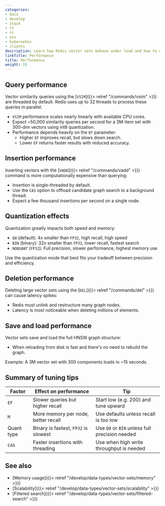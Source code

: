 ```yaml
---
categories:
- docs
- develop
- stack
- rs
- rc
- oss
- kubernetes
- clients
description: Learn how Redis vector sets behave under load and how to optimize for speed and recall
linkTitle: Performance
title: Performance
weight: 15
---
```


## Query performance

Vector similarity queries using the [`VSIM`]({{< relref "/commands/vsim" >}}) are threaded by default. Redis uses up to 32 threads to process these queries in parallel.

- `VSIM` performance scales nearly linearly with available CPU cores.
- Expect ~50,000 similarity queries per second for a 3M-item set with 300-dim vectors using int8 quantization.
- Performance depends heavily on the `EF` parameter:
  - Higher `EF` improves recall, but slows down search.
  - Lower `EF` returns faster results with reduced accuracy.

## Insertion performance

Inserting vectors with the [`VADD`]({{< relref "/commands/vadd" >}}) command is more computationally expensive than querying:

- Insertion is single-threaded by default.
- Use the `CAS` option to offload candidate graph search to a background thread.
- Expect a few thousand insertions per second on a single node.

## Quantization effects

Quantization greatly impacts both speed and memory:

- `Q8` (default): 4x smaller than `FP32`, high recall, high speed
- `BIN` (binary): 32x smaller than `FP32`, lower recall, fastest search
- `NOQUANT` (`FP32`): Full precision, slower performance, highest memory use

Use the quantization mode that best fits your tradeoff between precision and efficiency.

## Deletion performance

Deleting large vector sets using the [`DEL`]({{< relref "/commands/del" >}}) can cause latency spikes:

- Redis must unlink and restructure many graph nodes.
- Latency is most noticeable when deleting millions of elements.

## Save and load performance

Vector sets save and load the full HNSW graph structure:

- When reloading from disk is fast and there's no need to rebuild the graph.

Example: A 3M vector set with 300 components loads in ~15 seconds.

## Summary of tuning tips

| Factor     | Effect on performance               | Tip                                            |
|------------|-------------------------------------|------------------------------------------------|
| `EF`       | Slower queries but higher recall    | Start low (e.g. 200) and tune upward           |
| `M`        | More memory per node, better recall | Use defaults unless recall is too low          |
| Quant type | Binary is fastest, `FP32` is slowest| Use `Q8` or `BIN` unless full precision needed |
| `CAS`      | Faster insertions with threading    | Use when high write throughput is needed       |

## See also

- [Memory usage]({{< relref "/develop/data-types/vector-sets/memory" >}})
- [Scalability]({{< relref "/develop/data-types/vector-sets/scalability" >}})
- [Filtered search]({{< relref "/develop/data-types/vector-sets/filtered-search" >}})
